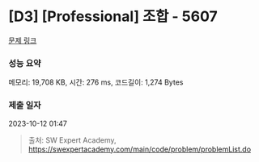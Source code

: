 # [D3] [Professional] 조합 - 5607 

[문제 링크](https://swexpertacademy.com/main/code/problem/problemDetail.do?contestProbId=AWXGKdbqczEDFAUo) 

### 성능 요약

메모리: 19,708 KB, 시간: 276 ms, 코드길이: 1,274 Bytes

### 제출 일자

2023-10-12 01:47



> 출처: SW Expert Academy, https://swexpertacademy.com/main/code/problem/problemList.do